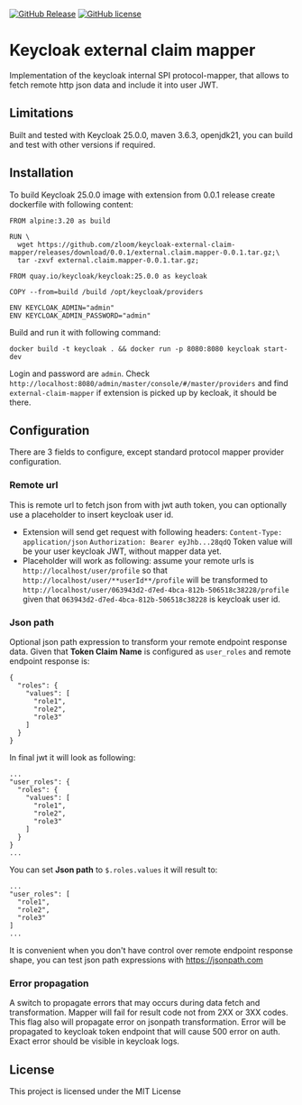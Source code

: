 [![GitHub Release](https://img.shields.io/github/v/release/zloom/keycloak-external-claim-mapper?color=blue)](https://github.com/zloom/keycloak-external-claim-mapper/releases)
[![GitHub license](https://img.shields.io/badge/License-MIT-blue.svg)](https://github.com/zloom/keycloak-external-claim-mapper/blob/main/LICENSE)
# Keycloak external claim mapper
Implementation of the keycloak internal SPI protocol-mapper, that allows to fetch remote http json data and include it into user JWT.
## Limitations
Built and tested with Keycloak 25.0.0, maven 3.6.3, openjdk21, you can build and test with other versions if required.
## Installation
To build Keycloak 25.0.0 image with extension from 0.0.1 release create dockerfile with following content:
```
FROM alpine:3.20 as build

RUN \
  wget https://github.com/zloom/keycloak-external-claim-mapper/releases/download/0.0.1/external.claim.mapper-0.0.1.tar.gz;\
  tar -zxvf external.claim.mapper-0.0.1.tar.gz;

FROM quay.io/keycloak/keycloak:25.0.0 as keycloak

COPY --from=build /build /opt/keycloak/providers

ENV KEYCLOAK_ADMIN="admin"
ENV KEYCLOAK_ADMIN_PASSWORD="admin"
```
Build and run it with following command:
```
docker build -t keycloak . && docker run -p 8080:8080 keycloak start-dev
```
Login and password are `admin`. Check `http://localhost:8080/admin/master/console/#/master/providers` and find `external-claim-mapper` if extension is picked up by kecloak, it should be there.
## Configuration
There are 3 fields to configure, except standard protocol mapper provider configuration.
### Remote url
This is remote url to fetch json from with jwt auth token, you can optionally use a placeholder to insert keycloak user id. 
- Extension will send get request with following headers:
`Content-Type: application/json`
`Authorization: Bearer eyJhb...28qdQ`
Token value will be your user keycloak JWT, without mapper data yet.
- Placeholder will work as following: assume your remote urls is `http://localhost/user/profile` so that `http://localhost/user/**userId**/profile` will be transformed to `http://localhost/user/063943d2-d7ed-4bca-812b-506518c38228/profile` given that `063943d2-d7ed-4bca-812b-506518c38228` is keycloak user id.
### Json path
Optional json path expression to transform your remote endpoint response data.
Given that **Token Claim Name** is configured as `user_roles` and remote endpoint response is:
```
{
  "roles": {
    "values": [
      "role1",
      "role2",
      "role3"
    ]
  }
}
```
In final jwt it will look as following:
```
...
"user_roles": {
  "roles": {
    "values": [
      "role1",
      "role2",
      "role3"
    ]
  }
}
...
```
You can set **Json path** to `$.roles.values` it will result to:
```
...
"user_roles": [
  "role1",
  "role2",
  "role3"
]
...
```
It is convenient when you don't have control over remote endpoint response shape, you can test json path expressions with https://jsonpath.com
### Error propagation
A switch to propagate errors that may occurs during data fetch and transformation. Mapper will fail for result code not from 2XX or 3XX codes. This flag also will propagate error on jsonpath transformation. Error will be propagated to keycloak token endpoint that will cause 500 error on auth. Exact error should be visible in keycloak logs.
## License
This project is licensed under the MIT License

